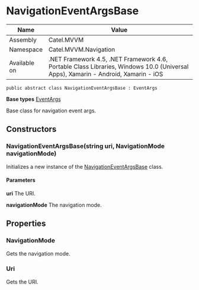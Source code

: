 

# NavigationEventArgsBase

Name|Value
---|---
Assembly|Catel.MVVM
Namespace|Catel.MVVM.Navigation
Available on|.NET Framework 4.5, .NET Framework 4.6, Portable Class Libraries, Windows 10.0 (Universal Apps), Xamarin - Android, Xamarin - iOS

```
public abstract class NavigationEventArgsBase : EventArgs
```

**Base types**
[EventArgs]()


Base class for navigation event args.



## Constructors

### NavigationEventArgsBase(string uri, NavigationMode navigationMode)

Initializes a new instance of the [NavigationEventArgsBase](#) class.

#### Parameters

**uri**
The URI.

**navigationMode**
The navigation mode.



## Properties

### NavigationMode

Gets the navigation mode.



### Uri

Gets the URI.



